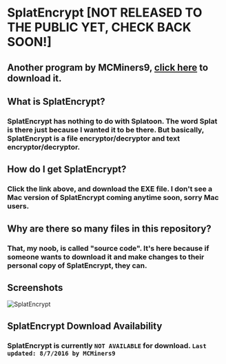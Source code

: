 # SplatEncrypt [NOT RELEASED TO THE PUBLIC YET, CHECK BACK SOON!]
## Another program by MCMiners9, [click here](https://github.com/MCMiners9/SplatEncrypt/releases) to download it.

## What is SplatEncrypt?
### SplatEncrypt has nothing to do with Splatoon. The word Splat is there just because I wanted it to be there. But basically, SplatEncrypt is a file encryptor/decryptor and text encryptor/decryptor.

## How do I get SplatEncrypt?
### Click the link above, and download the EXE file. I don't see a Mac version of SplatEncrypt coming anytime soon, sorry Mac users.

## Why are there so many files in this repository?
### That, my noob, is called "source code". It's here because if someone wants to download it and make changes to their personal copy of SplatEncrypt, they can.

## Screenshots
![SplatEncrypt](http://imgur.com/a/jTigx)

## SplatEncrypt Download Availability
### SplatEncrypt is currently `NOT AVAILABLE` for download. `Last updated: 8/7/2016 by MCMiners9`

